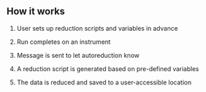 ##  How it works

1. User sets up reduction scripts and variables in advance

2. Run completes on an instrument

3. Message is sent to let autoreduction know

4. A reduction script is generated based on pre-defined variables

5. The data is reduced and saved to a user-accessible location
